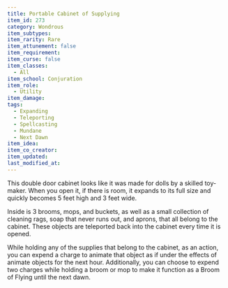 ```yaml
---
title: Portable Cabinet of Supplying
item_id: 273
category: Wondrous
item_subtypes: 
item_rarity: Rare
item_attunement: false
item_requirement: 
item_curse: false
item_classes: 
  - All
item_school: Conjuration
item_role: 
  - Utility
item_damage: 
tags:
  - Expanding
  - Teleporting
  - Spellcasting
  - Mundane
  - Next Dawn
item_idea: 
item_co_creator: 
item_updated: 
last_modified_at: 
---
```


This double door cabinet looks like it was made for dolls by a skilled toy-maker. When you open it, if there is room, it expands to its full size and quickly becomes 5 feet high and 3 feet wide.

Inside is 3 brooms, mops, and buckets, as well as a small collection of cleaning rags, soap that never runs out, and aprons, that all belong to the cabinet. These objects are teleported back into the cabinet every time it is opened.

While holding any of the supplies that belong to the cabinet, as an action, you can expend a charge to animate that object as if under the effects of <magic-spell>animate objects</magic-spell> for the next hour. Additionally, you can choose to expend two charges while holding a broom or mop to make it function as a Broom of Flying until the next dawn.
